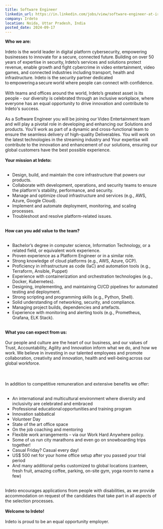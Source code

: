```yaml
---
title: Software Engineer
linkedin_url: https://in.linkedin.com/jobs/view/software-engineer-at-irdeto-4028550060?position=2&pageNum=7&refId=74tKQDqzLKTtske%2BQuQRbA%3D%3D&trackingId=ahZB%2BykkOu9TLhR6dZVkPA%3D%3D
company: Irdeto
location: Noida, Uttar Pradesh, India
posted_date: 2024-09-17
---
```


<div class="description__text description__text--rich">
<section class="show-more-less-html" data-max-lines="5">
<div class="show-more-less-html__markup show-more-less-html__markup--clamp-after-5 relative overflow-hidden">
<strong>Who we are:<br/><br/></strong>Irdeto is the world leader in digital platform cybersecurity, empowering businesses to innovate for a secure, connected future. Building on over 50 years of expertise in security, Irdeto’s services and solutions protect revenue, enable growth and fight cybercrime in video entertainment, video games, and connected industries including transport, health and infrastructure. Irdeto is the security partner dedicated to empowering a secure world where people can connect with confidence.<br/><br/>With teams and offices around the world, Irdeto’s greatest asset is its people - our diversity is celebrated through an inclusive workplace, where everyone has an equal opportunity to drive innovation and contribute to Irdeto's success.<br/><br/>As a Software Engineer you will be joining our Video Entertainment team and will play a pivotal role in developing and enhancing our Solutions and products. You'll work as part of a dynamic and cross-functional team to ensure the seamless delivery of high-quality Deliverables. You will work on the latest technologies in the streaming industry and Your expertise will contribute to the innovation and enhancement of our solutions, ensuring our global customers have the best possible experience.<br/><br/><strong> Your mission at Irdeto: <br/><br/></strong><ul><li> Design, build, and maintain the core infrastructure that powers our products. </li><li> Collaborate with development, operations, and security teams to ensure the platform's stability, performance, and security. </li><li> Manage and optimize cloud infrastructure and services (e.g., AWS, Azure, Google Cloud). </li><li> Implement and automate deployment, monitoring, and scaling processes. </li><li> Troubleshoot and resolve platform-related issues. <br/><br/></li></ul><strong> How can you add value to the team? <br/><br/></strong><ul><li> Bachelor’s degree in computer science, Information Technology, or a related field, or equivalent work experience. </li><li> Proven experience as a Platform Engineer or in a similar role. </li><li> Strong knowledge of cloud platforms (e.g., AWS, Azure, GCP). </li><li> Proficiency in infrastructure as code (IaC) and automation tools (e.g., Terraform, Ansible, Puppet) </li><li> Experience with containerization and orchestration technologies (e.g., Docker, Kubernetes). </li><li> Designing, implementing, and maintaining CI/CD pipelines for automated testing and deployment. </li><li> Strong scripting and programming skills (e.g., Python, Shell). </li><li> Solid understanding of networking, security, and compliance. </li><li> Managing project builds, dependencies and artefacts. </li><li> Experience with monitoring and alerting tools (e.g., Prometheus, Grafana, ELK Stack). <br/><br/></li></ul><strong>What you can expect from us: <br/><br/></strong>Our people and culture are the heart of our business, and our values of Trust, Accountability, Agility and Innovation inform what we do, and how we work. We believe in investing in our talented employees and promote collaboration, creativity and innovation, health and well-being across our global workforce.<br/><br/> <br/><br/>In addition to competitive remuneration and extensive benefits we offer:<br/><br/><ul><li> An international and multicultural environment where diversity and inclusivity are celebrated and embraced  </li><li> Professional educational opportunities and training program </li><li> Innovation sabbatical </li><li> Volunteer Day </li><li> State of the art office space </li><li> On the job coaching and mentoring </li><li> Flexible work arrangements – via our Work Hard Anywhere policy. </li><li> Some of us run city marathons and even go on snowboarding trips together! </li><li> Casual Friday? Casual every day! </li><li> US$ 500 net for your home office setup after you passed your trial period </li><li> And many additional perks customized to global locations (canteen, fresh fruit, amazing coffee, parking, on-site gym, yoga room to name a few) <br/><br/></li></ul>Irdeto encourages applications from people with disabilities, as we provide accommodation on request of the candidates that take part in all aspects of the selection processes.<br/><br/><strong>Welcome to Irdeto!<br/><br/></strong>Irdeto is proud to be an equal opportunity employer.
        </div>


<!-- --> </section>
</div>